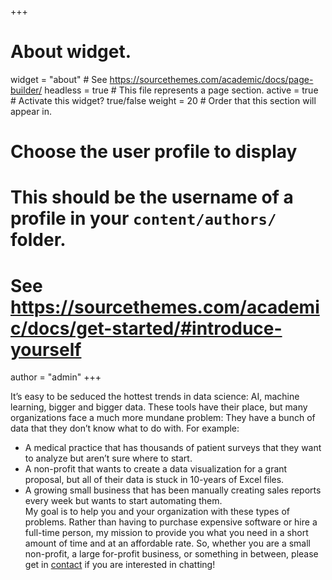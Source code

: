 +++
# About widget.
widget = "about"  # See https://sourcethemes.com/academic/docs/page-builder/
headless = true  # This file represents a page section.
active = true  # Activate this widget? true/false
weight = 20  # Order that this section will appear in.

# Choose the user profile to display
# This should be the username of a profile in your `content/authors/` folder.
# See https://sourcethemes.com/academic/docs/get-started/#introduce-yourself
author = "admin"
+++

  It’s easy to be seduced the hottest trends in data science: AI, machine learning, bigger and bigger data. These tools have their place, but many organizations face a much more mundane problem: They have a bunch of data that they don’t know what to do with. For example:
  
* A medical practice that has thousands of patient surveys that they want to analyze but aren’t sure where to start. 
* A non-profit that wants to create a data visualization for a grant proposal, but all of their data is stuck in 10-years of Excel files.  
* A growing small business that has been manually creating sales reports every week but wants to start automating them.  
My goal is to help you and your organization with these types of problems. Rather than having to purchase expensive software or hire a full-time person, my mission to provide you what you need in a short amount of time and at an affordable rate. So, whether you are a small non-profit, a large for-profit business, or something in between, please get in [contact](mailto:spirgel@gmail.com) if you are interested in chatting!
